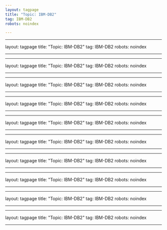 ```yaml
---
layout: tagpage
title: "Topic: IBM-DB2"
tag: IBM-DB2
robots: noindex

---
```

---
layout: tagpage
title: "Topic: IBM-DB2"
tag: IBM-DB2
robots: noindex

---
---
layout: tagpage
title: "Topic: IBM-DB2"
tag: IBM-DB2
robots: noindex

---
---
layout: tagpage
title: "Topic: IBM-DB2"
tag: IBM-DB2
robots: noindex

---
---
layout: tagpage
title: "Topic: IBM-DB2"
tag: IBM-DB2
robots: noindex

---
---
layout: tagpage
title: "Topic: IBM-DB2"
tag: IBM-DB2
robots: noindex

---
---
layout: tagpage
title: "Topic: IBM-DB2"
tag: IBM-DB2
robots: noindex

---
---
layout: tagpage
title: "Topic: IBM-DB2"
tag: IBM-DB2
robots: noindex

---
---
layout: tagpage
title: "Topic: IBM-DB2"
tag: IBM-DB2
robots: noindex

---
---
layout: tagpage
title: "Topic: IBM-DB2"
tag: IBM-DB2
robots: noindex

---
---
layout: tagpage
title: "Topic: IBM-DB2"
tag: IBM-DB2
robots: noindex

---
